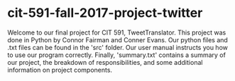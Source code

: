 # cit-591-fall-2017-project-twitter
Welcome to our final project for CIT 591, TweetTranslator. This project was done in Python by Connor Fairman and Conner Evans. Our python files and .txt files can be found in the 'src' folder. Our user manual instructs you how to use our program correctly. Finally, 'summary.txt' contains a summary of our project, the breakdown of responsibilities, and some additional information on project components.

